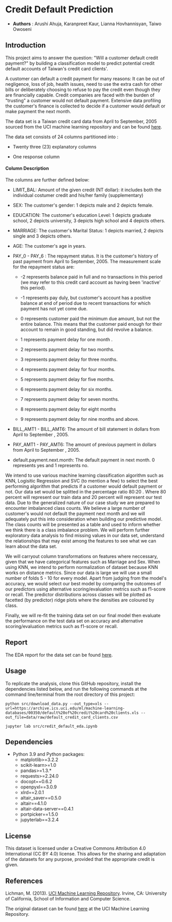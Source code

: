 # Credit Default Prediction

- **Authors** : Arushi Ahuja, Karanpreet Kaur, Lianna Hovhannisyan, Taiwo Owoseni

## Introduction

This project aims to answer the question: "Will a customer default credit payment?" by building a classification model to predict potential credit default accounts of Taiwan's credit card clients'.

A customer can default a credit payment for many reasons: It can be out of negligence, loss of job, health issues, need to use the extra cash for other bills or deliberately choosing to refuse to pay the credit even though they are financially capable. Credit companies are faced with the burden of "trusting" a customer would not default payment. Extensive data profiling the customer's finance is collected to decide if a customer would default or make payment the next month.

The data set is a Taiwan credit card data from April to September, 2005 sourced from the UCI machine learning repository and can be found [here](https://archive-beta.ics.uci.edu/ml/datasets/default|of|credit|card|clients).

The data set consists of 24 columns partitioned into :

- Twenty three (23) explanatory columns

- One response column

#### Column Description

The columns are further defined below:

- LIMIT_BAL: Amount of the given credit (NT dollar): it includes both the individual costumer credit and his/her family (supplementary)

- SEX: The customer's gender: 1 depicts male and 2 depicts female.

- EDUCATION: The customer's education Level: 1 depicts graduate school, 2 depicts university, 3 depicts high school and 4 depicts others.

- MARRIAGE: The customer's Marital Status: 1 depicts married, 2 depicts single and 3 depicts others.

- AGE: The customer's age in years.

- PAY_0 - PAY_6 : The repayment status. It is the customer's history of past payment from April to September, 2005. The measurement scale for the repayment status are:

    - -2 represents balance paid in full and no transactions in this period (we may refer to this credit card account as having been 'inactive' this period).

    - -1 represents pay duly, but customer's account has a positive balance at end of period due to recent transactions for which payment has not yet come due.

    - 0 represents customer paid the minimum due amount, but not the entire balance. This means that the customer paid enough for their account to remain in good standing, but did revolve a balance.

    - 1 represents payment delay for one month .

    - 2 represents payment delay for two months.

    - 3 represents payment delay for three months.

    - 4 represents payment delay for four months.

    - 5 represents payment delay for five months.

    - 6 represents payment delay for six months.

    - 7 represents payment delay for seven months.

    - 8 represents payment delay for eight months

    - 9 represents payment delay for nine months and above. <br>

- BILL_AMT1 - BILL_AMT6: The amount of bill statement in dollars from April to September , 2005.

- PAY_AMT1 - PAY_AMT6: The amount of previous payment in dollars from April to September , 2005.

- default.payment.next.month: The default payment in next month. 0 represents yes and 1 represents no.

We intend to use various machine learning classification algorithm such as KNN, Logisitic Regression and SVC (to mention a few) to select the best performing algorithm that predicts if a customer would default payment or not. Our data set would be splitted in the percentage ratio 80:20 . Where 80 percent will represent our train data and 20 percent will represent our test data. Due to the generalized nature of our case study we are prepared to encounter imbalanced class counts. We believe a large number of customer's would not default the payment next month and we will adequately put this into consideration when building our predictive model. The class counts will be presented as a table and used to inform whether we think there is a class imbalance problem. We will perform further exploratory data analysis to find missing values in our data set, understand the relationships that may exist among the features to see what we can learn about the data set.

We will carryout column transformations on features where neccessary, given that we have categorical features such as Marriage and Sex. When using KNN, we intend to perform normalization of dataset because KNN works on distance metrics. Since our data is large we will use a small number of folds 5 - 10 for every model. Apart from judging from the model's accuracy, we would select our best model by comparing the outcomes of our predictors using alternative scoring/evaluation metrics such as f1-score or recall. The predictor distributions across classes will be plotted as facetted (by predictor) ridge plots where the densities are coloured by class.

Finally, we will re-fit the training data set on our final model then evaluate the performance on the test data set on accuracy and alternative scoring/evaluation metrics such as f1-score or recall. 

## Report

The EDA report for the data set can be found [here](https://github.com/UBC-MDS/credit_default_prediction/blob/main/src/credit_default_eda.ipynb).
## Usage
To replicate the analysis, clone this GitHub repository, install the dependencies listed below, and run the following commands at the command line/terminal from the root directory of this project:

```
python src/download_data.py --out_type=xls --url=https://archive.ics.uci.edu/ml/machine-learning-databases/00350/default%20of%20credit%20card%20clients.xls --out_file=data/raw/default_credit_card_clients.csv

jupyter lab src/credit_default_eda.ipynb
```

## Dependencies
- Python 3.9 and Python packages:
  - matplotlib>=3.2.2
  - scikit-learn>=1.0
  - pandas>=1.3.*
  - requests>=2.24.0
  - docopt==0.6.2
  - openpyxl==3.0.9
  - xlrd==2.0.1
  - altair_saver==0.5.0
  - altair==4.1.0
  - altair-data-server==0.4.1
  - portpicker==1.5.0
  - jupyterlab==3.2.4


## License
This dataset is licensed under a Creative Commons Attribution 4.0 International (CC BY 4.0) license.
This allows for the sharing and adaptation of the datasets for any purpose, provided that the appropriate credit is given.

## References
   Lichman, M. (2013). [UCI Machine Learning Repository](http://archive.ics.uci.edu/ml). Irvine, CA: University of California, School of Information and Computer Science.
   
   The original dataset can be found [here](https://archive.ics.uci.edu/ml/machine-learning-databases/00350/) at the UCI Machine Learning Repository.
